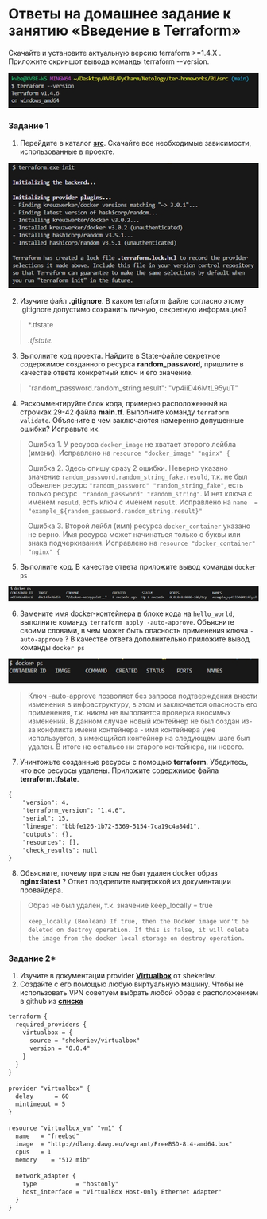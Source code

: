 # Ответы на домашнее задание к занятию «Введение в Terraform»


Скачайте и установите актуальную версию terraform >=1.4.X . Приложите скриншот вывода команды terraform --version.

![z1_terraform-version](img/z1_terraform-version.jpg "z1_terraform-version")

### Задание 1

1. Перейдите в каталог [**src**](https://github.com/netology-code/ter-homeworks/tree/main/01/src). Скачайте все необходимые зависимости, использованные в проекте. 

![z1_v1_terraform-init](img/z1_v1_terraform-init.jpg "z1_v1_terraform-init")


2. Изучите файл **.gitignore**. В каком terraform файле согласно этому .gitignore допустимо сохранить личную, секретную информацию?
>*.tfstate
>
>*.tfstate.*


3. Выполните код проекта. Найдите  в State-файле секретное содержимое созданного ресурса **random_password**, пришлите в качестве ответа конкретный ключ и его значение.

>"random_password.random_string.result": "vp4iiD46MtL95yuT"


4. Раскомментируйте блок кода, примерно расположенный на строчках 29-42 файла **main.tf**.
Выполните команду ```terraform validate```. Объясните в чем заключаются намеренно допущенные ошибки? Исправьте их.

>Ошибка 1. У ресурса ```docker_image``` не хватает второго лейбла (имени). Исправлено на ```resource "docker_image" "nginx" {```
>
>Ошибка 2. Здесь опишу сразу 2 ошибки. Неверно указано значение ```random_password.random_string_fake.resuld```, т.к. не был объявлен ресурс ```"random_password" "random_string_fake"```, есть только ресурс ``` "random_password" "random_string"```. И нет ключа с именем ```resuld```, есть ключ с именем ```result```. Исправлено на ```name  = "example_${random_password.random_string.result}"```
>
>Ошибка 3. Второй лейбл (имя) ресурса ```docker_container``` указано не верно. Имя ресурса может начинаться только с буквы или знака подчеркивания. Исправлено на ```resource "docker_container" "nginx" {```


5. Выполните код. В качестве ответа приложите вывод команды ```docker ps```

![z1_v5_docker-ps](img/z1_v5_docker-ps.jpg "z1_v5_docker-ps")

6. Замените имя docker-контейнера в блоке кода на ```hello_world```, выполните команду ```terraform apply -auto-approve```. Объясните своими словами, в чем может быть опасность применения ключа  ```-auto-approve``` ? В качестве ответа дополнительно приложите вывод команды ```docker ps```

![z1_v6_docker-ps](img/z1_v6_docker-ps.jpg "z1_v6_docker-ps")

>Ключ -auto-approve позволяет без запроса подтверждения внести изменения в инфраструктуру, в этом и заключается опасность его применения, т.к. никем не выполяется проверка вносимых изменений. В данном случае новый контейнер не был создан из-за конфликта имени контейнера - имя контейнера уже используется, а имеющийся контейнер на следующем шаге был удален. В итоге не остальсо ни старого контейнера, ни нового.


7. Уничтожьте созданные ресурсы с помощью **terraform**. Убедитесь, что все ресурсы удалены. Приложите содержимое файла **terraform.tfstate**.
```
{
    "version": 4,
    "terraform_version": "1.4.6",
    "serial": 15,
    "lineage": "bbbfe126-1b72-5369-5154-7ca19c4a84d1",
    "outputs": {},
    "resources": [],
    "check_results": null
}
```

8. Объясните, почему при этом не был удален docker образ **nginx:latest** ? Ответ подкрепите выдержкой из документации провайдера.
>Образ не был удален, т.к. значение keep_locally = true
>
>```keep_locally (Boolean) If true, then the Docker image won't be deleted on destroy operation. If this is false, it will delete the image from the docker local storage on destroy operation.```


### Задание 2*

1. Изучите в документации provider [**Virtualbox**](https://registry.tfpla.net/providers/shekeriev/virtualbox/latest/docs/overview/index) от 
shekeriev.
2. Создайте с его помощью любую виртуальную машину. Чтобы не использовать VPN советуем выбрать любой образ с расположением в github из [**списка**](https://www.vagrantbox.es/)

```
terraform {
  required_providers {
    virtualbox = {
      source = "shekeriev/virtualbox"
      version = "0.0.4"
    }
  }
}

provider "virtualbox" {
  delay      = 60
  mintimeout = 5
}

resource "virtualbox_vm" "vm1" {
  name   = "freebsd"
  image  = "http://dlang.dawg.eu/vagrant/FreeBSD-8.4-amd64.box"
  cpus   = 1
  memory    = "512 mib"

  network_adapter {
    type           = "hostonly"
    host_interface = "VirtualBox Host-Only Ethernet Adapter"
  }
}
```